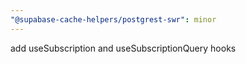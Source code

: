 ```yaml
---
"@supabase-cache-helpers/postgrest-swr": minor
---
```


add useSubscription and useSubscriptionQuery hooks
